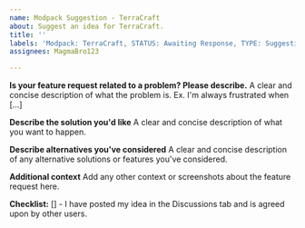 ```yaml
---
name: Modpack Suggestion - TerraCraft
about: Suggest an idea for TerraCraft.
title: ''
labels: 'Modpack: TerraCraft, STATUS: Awaiting Response, TYPE: Suggestion'
assignees: MagmaBro123

---
```


**Is your feature request related to a problem? Please describe.**
A clear and concise description of what the problem is. Ex. I'm always frustrated when [...]

**Describe the solution you'd like**
A clear and concise description of what you want to happen.

**Describe alternatives you've considered**
A clear and concise description of any alternative solutions or features you've considered.

**Additional context**
Add any other context or screenshots about the feature request here.

**Checklist:**
[] - I have posted my idea in the Discussions tab and is agreed upon by other users.
